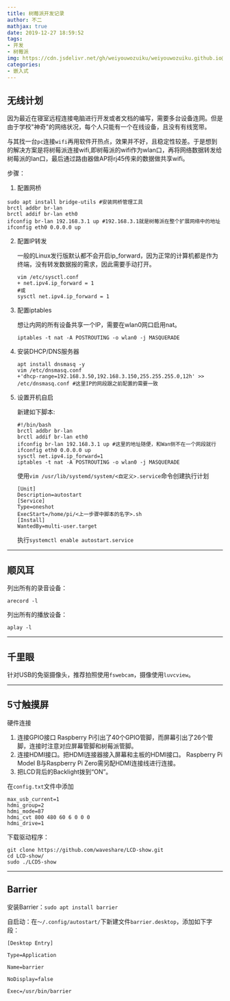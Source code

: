 ```yaml
---
title: 树莓派开发记录
author: 不二
mathjax: true
date: 2019-12-27 18:59:52
tags:
- 开发
- 树莓派
img: https://cdn.jsdelivr.net/gh/weiyouwozuiku/weiyouwozuiku.github.io@src/source/_posts/PageImg/raspberry.jpg
categories:
- 嵌入式
---
```


## 无线计划

因为最近在寝室远程连接电脑进行开发或者文档的编写，需要多台设备连网。但是由于学校"神奇"的网络状况，每个人只能有一个在线设备，且没有有线宽带。

与其找一台`pc`连接`wifi`再用软件开热点，效果并不好，且稳定性较差。于是想到的解决方案是将树莓派连接wifi,即树莓派的wifi作为wlan口，再将网络数据转发给树莓派的lan口，最后通过路由器做AP将rj45传来的数据做共享wifi。

步骤：

1.  配置网桥

   ```shell
   sudo apt install bridge-utils #安装网桥管理工具
   brctl addbr br-lan
   brctl addif br-lan eth0
   ifconfig br-lan 192.168.3.1 up #192.168.3.1就是树莓派在整个扩展网络中的地址
   ifconfig eth0 0.0.0.0 up
   ```

2. 配置IP转发

   一般的Linux发行版默认都不会开启ip_forward，因为正常的计算机都是作为终端，没有转发数据报的需求，因此需要手动打开。

   ```shell
   vim /etc/sysctl.conf
   + net.ipv4.ip_forward = 1
   #或
   sysctl net.ipv4.ip_forward = 1
   ```

3. 配置iptables

   想让内网的所有设备共享一个IP，需要在wlan0网口启用nat。

   ```shell
   iptables -t nat -A POSTROUTING -o wlan0 -j MASQUERADE
   ```

4. 安装DHCP/DNS服务器

   ```shell
   apt install dnsmasq -y
   vim /etc/dnsmasq.conf
   +'dhcp-range=192.168.3.50,192.168.3.150,255.255.255.0,12h' >> /etc/dnsmasq.conf #这里IP的网段跟之前配置的需要一致
   ```

5. 设置开机自启

   新建如下脚本:

   ```shell
   #!/bin/bash
   brctl addbr br-lan
   brctl addif br-lan eth0
   ifconfig br-lan 192.168.3.1 up #这里的地址随便，和Wan侧不在一个网段就行
   ifconfig eth0 0.0.0.0 up
   sysctl net.ipv4.ip_forward=1
   iptables -t nat -A POSTROUTING -o wlan0 -j MASQUERADE
   ```

   使用`vim /usr/lib/systemd/system/<自定义>.service`命令创建执行计划

   ```shell
   [Unit]
   Description=autostart
   [Service]
   Type=oneshot
   ExecStart=/home/pi/<上一步骤中脚本的名字>.sh
   [Install]
   WantedBy=multi-user.target
   ```

   执行`systemctl enable autostart.service`

---

## 顺风耳

列出所有的录音设备：

```shell
arecord -l
```

列出所有的播放设备：

```shell
aplay -l
```

---

## 千里眼

针对USB的免驱摄像头，推荐拍照使用`fswebcam`，摄像使用`luvcview`。

---

## 5寸触摸屏

硬件连接

1. 连接GPIO接口
   Raspberry Pi引出了40个GPIO管脚，而屏幕引出了26个管脚，连接时注意对应屏幕管脚和树莓派管脚。
2. 连接HDMI接口。把HDMI连接器接入屏幕和主板的HDMI接口。
   Raspberry Pi Model B与Raspberry Pi Zero需另配HDMI连接线进行连接。
3. 把LCD背后的Backlight拨到“ON”。

在`config.txt`文件中添加

```shell
max_usb_current=1
hdmi_group=2
hdmi_mode=87
hdmi_cvt 800 480 60 6 0 0 0
hdmi_drive=1
```

下载驱动程序：

```shell
git clone https://github.com/waveshare/LCD-show.git
cd LCD-show/
sudo ./LCD5-show
```

---

## Barrier

安装Barrier：`sudo apt install barrier`

自启动：在`～/.config/autostart/`下新建文件`barrier.desktop`，添加如下字段：

```shell
[Desktop Entry]

Type=Application

Name=barrier

NoDisplay=false

Exec=/usr/bin/barrier
```

